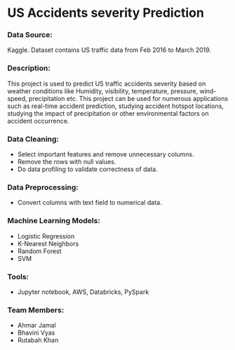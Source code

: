 # US Accidents severity Prediction

### Data Source: 
Kaggle. Dataset contains US traffic data from Feb 2016 to March 2019.

### Description: 
This project is used to predict US traffic accidents severity based on weather conditions like Humidity, visibility, temperature, pressure, wind-speed, precipitation etc.
This project can be used for numerous applications such as real-time accident prediction, studying accident hotspot locations, studying the impact of precipitation or other environmental factors on accident occurrence.

### Data Cleaning: 
* Select important features and remove unnecessary columns.
* Remove the rows with null values.
* Do data profiling to validate correctness of data.

### Data Preprocessing: 
* Convert columns with text field to numerical data.

### Machine Learning Models:
* Logistic Regression
* K-Nearest Neighbors
* Random Forest
* SVM


### Tools:
* Jupyter notebook, AWS, Databricks, PySpark

### Team Members:
* Ahmar Jamal
* Bhavini Vyas
* Rutabah Khan

